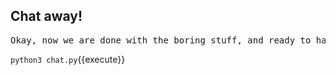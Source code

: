 ## Chat away!

<pre>Okay, now we are done with the boring stuff, and ready to have fun. Initiate..robot.. by clicking the text below. This is a very simple version of the bot, but you can ask for help, to know its name, etc...</pre>

`python3 chat.py`{{execute}}